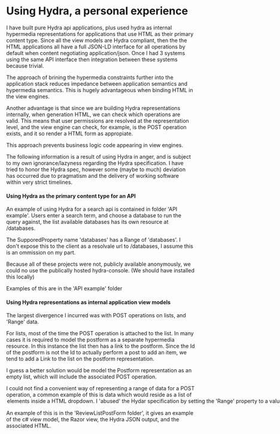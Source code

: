 # Using Hydra, a personal experience

I have built pure Hydra api applications, plus used hydra as internal hypermedia representations for applications that use HTML as their primary content type. Since all the view models are Hydra compliant, then the the HTML applications all have a full JSON-LD interface for all operations by default when content negotiating application/json. Once I had 3 systems using the same API interface then integration between these systems because trivial.

The approach of brining the hypermedia constraints further into the application stack reduces impedance between application semantics and hypermedia semantics. This is hugely advantageous when binding HTML in the view engines. 

Another advantage is that since we are building Hydra representations internally, when generation HTML, we can check which operations are valid. This means that user permissions are resolved at the representation level, and the view engine can check, for example, is the POST operation exists, and it so render a HTML form as appropiate.

This approach prevents business logic code appearing in view engines.

The following information is a result of using Hydra in anger, and is subject to my own ignorance/lazyness regarding the Hydra specification. I have tried to honor the Hydra spec, however some (maybe to much) deviation has occurred due to pragmatism and the delivery of working software within very strict timelines.


#### Using Hydra as the primary content type for an API

An example of using Hydra for a search api is contained in folder 'API example'. Users enter a search term, and choose a database to run the query against, the list available databases has its own resource at /databases.

The SupporedProperty name 'databases' has a Range of 'databases'. I don't expose this to the client as a resolvale url to /databases, I assume this is an ommission on my part.

Because all of these projects were not, publicly available anonymously, we could no use the publically hosted hydra-console. (We should have installed this locally)

Examples of this are in the 'API example' folder

#### Using Hydra representations as internal application view models

The largest divergence I incurred was with POST operations on lists, and 'Range' data.

For lists, most of the time the POST operation is attached to the list. In many cases it is required to model the postform as a separate hypermedia resource. In this instance the list then has a link to the postform. Since the Id of the postform is not the Id to actually perform a post to add an item, we tend to add a Link to the list  on the postform representation.

I guess a better solution would be model the Postform representation as an empty list, which will include the associated POST operation.

I could not find a convenient way of representing a range of data for a POST operation, a common example of this is data which would reside as a list of <option> elements inside a HTML dropdown. I 'abused' the Hydar specification by setting the 'Range' property to a value of 'Data' and then attached a list of Hydra classes, one for each available value.
  
An example of this is in the 'ReviewListPostForm folder', it gives an example of the c# view model, the Razor view, the Hydra JSON output, and the associated HTML.
 
 

  
  
  





